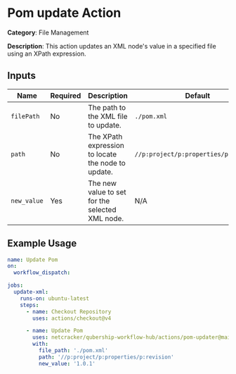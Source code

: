 # Pom update Action

**Category**: File Management

**Description**: This action updates an XML node's value in a specified file using an XPath expression.

## Inputs

| Name         | Required  | Description                                                                                     | Default                                   |
|--------------|-----------|-------------------------------------------------------------------------------------------------|-------------------------------------------|
| `filePath`   | No        | The path to the XML file to update.                                                             | `./pom.xml`                               |
| `path`       | No        | The XPath expression to locate the node to update.                                              | `//p:project/p:properties/p:revision`     |
| `new_value`   | Yes       | The new value to set for the selected XML node.                                                 | N/A                                       |

## Example Usage

```yaml
name: Update Pom
on:
  workflow_dispatch:

jobs:
  update-xml:
    runs-on: ubuntu-latest
    steps:
      - name: Checkout Repository
        uses: actions/checkout@v4

      - name: Update Pom
        uses: netcracker/qubership-workflow-hub/actions/pom-updater@main
        with:
          file_path: './pom.xml'
          path: '//p:project/p:properties/p:revision'
          new_value: '1.0.1'
